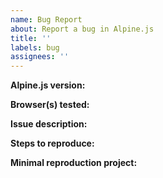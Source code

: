 ```yaml
---
name: Bug Report
about: Report a bug in Alpine.js
title: ''
labels: bug
assignees: ''
---
```


**Alpine.js version:**
<!-- Specify commit hash if using an unstable version. -->
<!-- Also mention whether you used the IE11-compatible version or not. -->

**Browser(s) tested:**

**Issue description:**
<!-- What happened, and what was expected. -->

**Steps to reproduce:**

**Minimal reproduction project:**
<!-- Include a complete HTML page surrounded in triple backticks (```). -->
<!-- Alternatively, you can link to an hosted demo. -->
